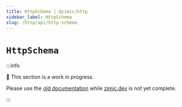 ```yaml
---
title: HttpSchema | @zimic/http
sidebar_label: HttpSchema
slug: /http/api/http-schema
---
```


# `HttpSchema`

:::info

🚧 This section is a work in progress.

Please use the [old documentation](https://github.com/zimicjs/zimic/wiki) while [zimic.dev](https://zimic.dev) is not
yet complete.

:::
